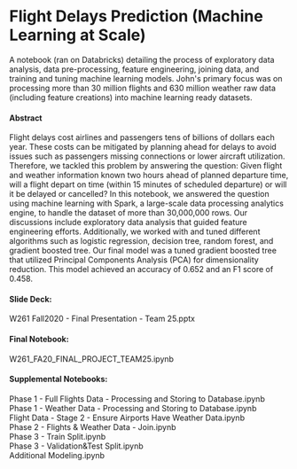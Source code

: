 # Flight Delays Prediction (Machine Learning at Scale)  
A notebook (ran on Databricks) detailing the process of exploratory data analysis, data pre-processing, feature engineering, joining data, and training and tuning machine learning models. 
John's primary focus was on processing more than 30 million flights and 630 million weather raw data (including feature creations) into machine learning ready datasets.

#### Abstract
Flight delays cost airlines and passengers tens of billions of dollars each year. These costs can be mitigated by planning ahead for delays to avoid issues such as passengers missing connections or lower aircraft utilization. Therefore, we tackled this problem by answering the question: Given flight and weather information known two hours ahead of planned departure time, will a flight depart on time (within 15 minutes of scheduled departure) or will it be delayed or cancelled? In this notebook, we answered the question using machine learning with Spark, a large-scale data processing analytics engine, to handle the dataset of more than 30,000,000 rows. Our discussions include exploratory data analysis that guided feature engineering efforts. Additionally, we worked with and tuned different algorithms such as logistic regression, decision tree, random forest, and gradient boosted tree. Our final model was a tuned gradient boosted tree that utilized Principal Components Analysis (PCA) for dimensionality reduction. This model achieved an accuracy of 0.652 and an F1 score of 0.458.

#### Slide Deck:
W261 Fall2020 - Final Presentation - Team 25.pptx

#### Final Notebook:
W261_FA20_FINAL_PROJECT_TEAM25.ipynb

#### Supplemental Notebooks: 
Phase 1  - Full Flights Data - Processing and Storing to Database.ipynb  
Phase 1 - Weather Data - Processing and Storing to Database.ipynb  
Flight Data - Stage 2 - Ensure Airports Have Weather Data.ipynb  
Phase 2 - Flights & Weather Data - Join.ipynb  
Phase 3 - Train Split.ipynb  
Phase 3 - Validation&Test Split.ipynb  
Additional Modeling.ipynb  
